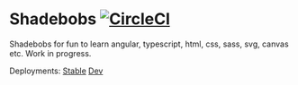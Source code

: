 
# Shadebobs [![CircleCI](https://circleci.com/gh/torbjorv/shadebobs/tree/master.svg?style=svg)](https://circleci.com/gh/torbjorv/shadebobs/tree/master)
Shadebobs for fun to learn angular, typescript, html, css, sass, svg, canvas etc. Work in progress.

Deployments: [Stable](https://torbjorv.github.com/shadebobs) 
[Dev](https://htmlpreview.github.io/?https://github.com/torbjorv/shadebobs/blob/gh-pages-staging/index.html)
